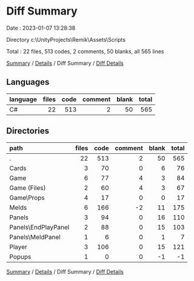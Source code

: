 # Diff Summary

Date : 2023-01-07 13:28:38

Directory c:\\UnityProjects\\Remik\\Assets\\Scripts

Total : 22 files,  513 codes, 2 comments, 50 blanks, all 565 lines

[Summary](results.md) / [Details](details.md) / Diff Summary / [Diff Details](diff-details.md)

## Languages
| language | files | code | comment | blank | total |
| :--- | ---: | ---: | ---: | ---: | ---: |
| C# | 22 | 513 | 2 | 50 | 565 |

## Directories
| path | files | code | comment | blank | total |
| :--- | ---: | ---: | ---: | ---: | ---: |
| . | 22 | 513 | 2 | 50 | 565 |
| Cards | 3 | 70 | 0 | 6 | 76 |
| Game | 6 | 77 | 4 | 3 | 84 |
| Game (Files) | 2 | 60 | 4 | 3 | 67 |
| Game\\Props | 4 | 17 | 0 | 0 | 17 |
| Melds | 6 | 166 | -2 | 11 | 175 |
| Panels | 3 | 94 | 0 | 16 | 110 |
| Panels\\EndPlayPanel | 2 | 88 | 0 | 15 | 103 |
| Panels\\MeldPanel | 1 | 6 | 0 | 1 | 7 |
| Player | 3 | 106 | 0 | 15 | 121 |
| Popups | 1 | 0 | 0 | -1 | -1 |

[Summary](results.md) / [Details](details.md) / Diff Summary / [Diff Details](diff-details.md)